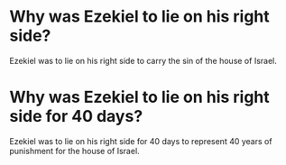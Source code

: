 # Why was Ezekiel to lie on his right side?

Ezekiel was to lie on his right side to carry the sin of the house of Israel.

# Why was Ezekiel to lie on his right side for 40 days?

Ezekiel was to lie on his right side for 40 days to represent 40 years of punishment for the house of Israel.
